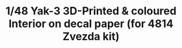---
layout: product
title: "1/48 Yak-3 3D-Printed & coloured Interior on decal paper (for 4814 Zvezda kit)"
price: "1300" 
desc: "3D Dekal"
img_path: "/assets/img/QD48001.webp"
brand: "Quinta Studio"
available: false
special_offer: false
new: false
soon: false
cat: "010000"
subcat: "016000"
subsubcat: "0N/A"
sifra: "QD48001"
popular: false
---